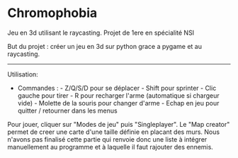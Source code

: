 # Chromophobia
Jeu en 3d utilisant le raycasting. Projet de 1ere en spécialité NSI

But du projet : créer un jeu en 3d sur python grace a pygame et au raycasting.

---------------------------

Utilisation: 

- Commandes : - Z/Q/S/D pour se déplacer
              - Shift pour sprinter
              - Clic gauche pour tirer
              - R pour recharger l'arme (automatique si chargeur vide)
              - Molette de la souris pour changer d'arme
              - Echap en jeu pour quitter / retourner dans les menus
              
Pour jouer, cliquer sur "Modes de jeu" puis "Singleplayer". Le "Map creator" permet de creer une carte d'une taille définie en placant des murs. Nous n'avons pas finalisé cette partie qui renvoie donc une liste à intégrer manuellement au programme et à laquelle il faut rajouter des ennemis.
